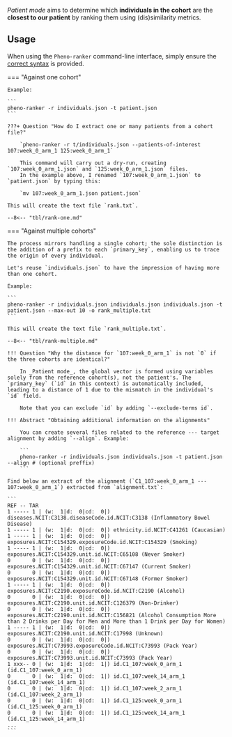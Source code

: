 _Patient mode_ aims to determine which **individuals in the cohort** are the **closest to our patient** by ranking them using (dis)similarity metrics.

## Usage

When using the `Pheno-ranker` command-line interface, simply ensure the [correct syntax](https://github.com/cnag-biomedical-informatics/pheno-ranker#synopsis) is provided.

=== "Against one cohort"

    Example:

    ```
    pheno-ranker -r individuals.json -t patient.json
    ```
    
    ???+ Question "How do I extract one or many patients from a cohort file?"

        `pheno-ranker -r t/individuals.json --patients-of-interest 107:week_0_arm_1 125:week_0_arm_1`

        This command will carry out a dry-run, creating `107:week_0_arm_1.json` and `125:week_0_arm_1.json` files.
        In the example above, I renamed `107:week_0_arm_1.json` to `patient.json` by typing this:
       
        `mv 107:week_0_arm_1.json patient.json`         

    This will create the text file `rank.txt`.

    --8<-- "tbl/rank-one.md"

=== "Against multiple cohorts"

    The process mirrors handling a single cohort; the sole distinction is the addition of a prefix to each `primary_key`, enabling us to trace the origin of every individual.

    Let's reuse `individuals.json` to have the impression of having more than one cohort.

    Example:

    ```
    pheno-ranker -r individuals.json individuals.json individuals.json -t patient.json --max-out 10 -o rank_multiple.txt
    ```

    This will create the text file `rank_multiple.txt`.

    --8<-- "tbl/rank-multiple.md"

    !!! Question "Why the distance for `107:week_0_arm_1` is not `0` if the three cohorts are identical?"

        In _Patient mode_, the global vector is formed using variables solely from the reference cohort(s), not the patient's. The `primary_key` (`id` in this context) is automatically included, leading to a distance of 1 due to the mismatch in the individual's `id` field.

        Note that you can exclude `id` by adding `--exclude-terms id`.

    !!! Abstract "Obtaining additional information on the alignments"

        You can create several files related to the reference --- target alignment by adding `--align`. Example:

        ```
        pheno-ranker -r individuals.json individuals.json -t patient.json --align # (optional preffix)
        ```

    Find below an extract of the alignment (`C1_107:week_0_arm_1 --- 107:week_0_arm_1`) extracted from `alignment.txt`:

    ```
    REF -- TAR
    1 ----- 1 | (w:  1|d:  0|cd:  0|) diseases.NCIT:C3138.diseaseCode.id.NCIT:C3138 (Inflammatory Bowel Disease)
    1 ----- 1 | (w:  1|d:  0|cd:  0|) ethnicity.id.NCIT:C41261 (Caucasian)
    1 ----- 1 | (w:  1|d:  0|cd:  0|) exposures.NCIT:C154329.exposureCode.id.NCIT:C154329 (Smoking)
    1 ----- 1 | (w:  1|d:  0|cd:  0|) exposures.NCIT:C154329.unit.id.NCIT:C65108 (Never Smoker)
    0       0 | (w:  1|d:  0|cd:  0|) exposures.NCIT:C154329.unit.id.NCIT:C67147 (Current Smoker)
    0       0 | (w:  1|d:  0|cd:  0|) exposures.NCIT:C154329.unit.id.NCIT:C67148 (Former Smoker)
    1 ----- 1 | (w:  1|d:  0|cd:  0|) exposures.NCIT:C2190.exposureCode.id.NCIT:C2190 (Alcohol)
    0       0 | (w:  1|d:  0|cd:  0|) exposures.NCIT:C2190.unit.id.NCIT:C126379 (Non-Drinker)
    0       0 | (w:  1|d:  0|cd:  0|) exposures.NCIT:C2190.unit.id.NCIT:C156821 (Alcohol Consumption More than 2 Drinks per Day for Men and More than 1 Drink per Day for Women)
    1 ----- 1 | (w:  1|d:  0|cd:  0|) exposures.NCIT:C2190.unit.id.NCIT:C17998 (Unknown)
    0       0 | (w:  1|d:  0|cd:  0|) exposures.NCIT:C73993.exposureCode.id.NCIT:C73993 (Pack Year)
    0       0 | (w:  1|d:  0|cd:  0|) exposures.NCIT:C73993.unit.id.NCIT:C73993 (Pack Year)
    1 xxx-- 0 | (w:  1|d:  1|cd:  1|) id.C1_107:week_0_arm_1 (id.C1_107:week_0_arm_1)
    0       0 | (w:  1|d:  0|cd:  1|) id.C1_107:week_14_arm_1 (id.C1_107:week_14_arm_1)
    0       0 | (w:  1|d:  0|cd:  1|) id.C1_107:week_2_arm_1 (id.C1_107:week_2_arm_1)
    0       0 | (w:  1|d:  0|cd:  1|) id.C1_125:week_0_arm_1 (id.C1_125:week_0_arm_1)
    0       0 | (w:  1|d:  0|cd:  1|) id.C1_125:week_14_arm_1 (id.C1_125:week_14_arm_1)
    ...
    ```
